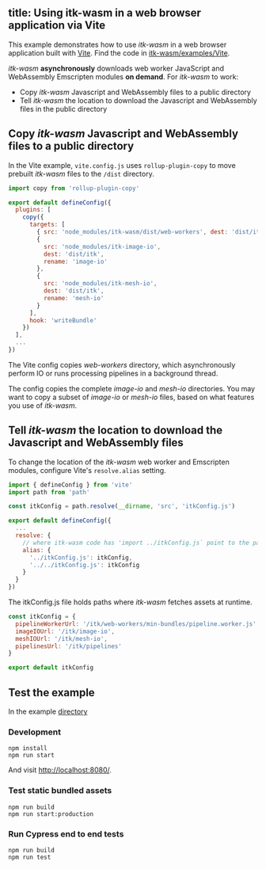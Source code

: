 title: Using itk-wasm in a web browser application via Vite
---

This example demonstrates how to use *itk-wasm* in a web browser application built with [Vite](https://vitejs.dev/). Find the code in [itk-wasm/examples/Vite](https://github.com/InsightSoftwareConsortium/itk-wasm/tree/main/examples/Vite).

*itk-wasm* **asynchronously** downloads web worker JavaScript and WebAssembly Emscripten modules **on demand**.  For *itk-wasm* to work:

* Copy *itk-wasm* Javascript and WebAssembly files to a public directory
* Tell *itk-wasm* the location to download the Javascript and WebAssembly files in the public directory

## Copy *itk-wasm* Javascript and WebAssembly files to a public directory

In the Vite example, `vite.config.js` uses `rollup-plugin-copy` to move prebuilt *itk-wasm* files to the `/dist` directory.

```js
import copy from 'rollup-plugin-copy'

export default defineConfig({
  plugins: [
    copy({
      targets: [
        { src: 'node_modules/itk-wasm/dist/web-workers', dest: 'dist/itk' },
        {
          src: 'node_modules/itk-image-io',
          dest: 'dist/itk',
          rename: 'image-io'
        },
        {
          src: 'node_modules/itk-mesh-io',
          dest: 'dist/itk',
          rename: 'mesh-io'
        }
      ],
      hook: 'writeBundle'
    })
  ],
  ...
})
```

The Vite config copies *web-workers* directory, which asynchronously perform IO or runs processing pipelines in a background thread.

The config copies the complete *image-io* and *mesh-io* directories. You may want to copy a subset of *image-io* or *mesh-io* files, based on what features you use of *itk-wasm*. 

## Tell *itk-wasm* the location to download the Javascript and WebAssembly files

To change the location of the *itk-wasm* web worker and Emscripten modules, configure Vite's `resolve.alias` setting.

```js
import { defineConfig } from 'vite'
import path from 'path'

const itkConfig = path.resolve(__dirname, 'src', 'itkConfig.js')

export default defineConfig({
  ...
  resolve: {
    // where itk-wasm code has 'import ../itkConfig.js` point to the path of itkConfig
    alias: {
      '../itkConfig.js': itkConfig,
      '../../itkConfig.js': itkConfig
    }
  }
})
```

The itkConfig.js file holds paths where *itk-wasm* fetches assets at runtime.  

```js
const itkConfig = {
  pipelineWorkerUrl: '/itk/web-workers/min-bundles/pipeline.worker.js',
  imageIOUrl: '/itk/image-io',
  meshIOUrl: '/itk/mesh-io',
  pipelinesUrl: '/itk/pipelines'
}

export default itkConfig
```

## Test the example

In the example [directory](https://github.com/InsightSoftwareConsortium/itk-wasm/tree/main/examples/Vite)

### Development 

```
npm install
npm run start
```
And visit [http://localhost:8080/](http://localhost:8080/).

### Test static bundled assets

```
npm run build
npm run start:production
```

### Run Cypress end to end tests

```
npm run build
npm run test
```